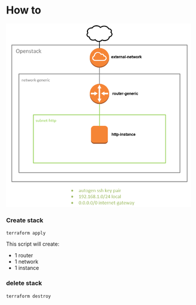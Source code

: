 # How to

![infra sample-server](../terraform-openstack-examples/img/01-sample-instance.png "infra sample-server")

### Create stack

```
terraform apply
```

This script will create:
-   1 router
-   1 network
-   1 instance

### delete stack

```
terraform destroy
```
